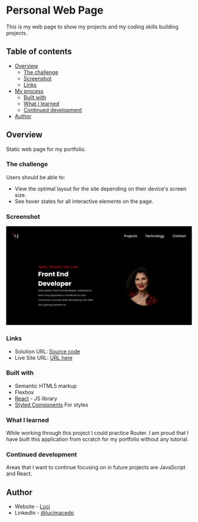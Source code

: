 # Personal Web Page

This is my web page to show my projects and my coding skills building projects. 

## Table of contents

- [Overview](#overview)
  - [The challenge](#the-challenge)
  - [Screenshot](#screenshot)
  - [Links](#links)
- [My process](#my-process)
  - [Built with](#built-with)
  - [What I learned](#what-i-learned)
  - [Continued development](#continued-development)
- [Author](#author)


## Overview
 Static web page for my portfolio.

### The challenge

Users should be able to:

- View the optimal layout for the site depending on their device's screen size.
- See hover states for all interactive elements on the page.


### Screenshot

![](./src/assets/img/screenshottwp.webp)


### Links

- Solution URL: [Source code](https://github.com/LuciMacedo/LuciWebPage.github.io)
- Live Site URL: [URL here](https://luci-webpage.vercel.app/)


### Built with

- Semantic HTML5 markup
- Flexbox
- [React](https://reactjs.org/) - JS library
- [Styled Components](https://styled-components.com/) For styles

### What I learned
While working through this project I could practice Router. I am proud that I have built this application from scratch for my portfolio without any tutorial.

### Continued development

Areas that I want to continue focusing on in future projects are JavaScript and React.  

## Author

- Website - [Luci](https://luci-webpage.vercel.app/)
- LinkedIn - [@lucimacedo](linkedin.com/in/lucimaramacedom)
